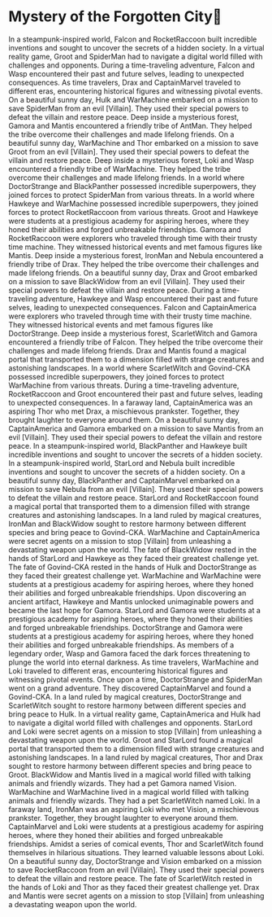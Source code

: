 # Mystery of the Forgotten City:rainbow:

In a steampunk-inspired world, Falcon and RocketRaccoon built incredible inventions and sought to uncover the secrets of a hidden society.
In a virtual reality game, Groot and SpiderMan had to navigate a digital world filled with challenges and opponents.
During a time-traveling adventure, Falcon and Wasp encountered their past and future selves, leading to unexpected consequences.
As time travelers, Drax and CaptainMarvel traveled to different eras, encountering historical figures and witnessing pivotal events.
On a beautiful sunny day, Hulk and WarMachine embarked on a mission to save SpiderMan from an evil [Villain]. They used their special powers to defeat the villain and restore peace.
Deep inside a mysterious forest, Gamora and Mantis encountered a friendly tribe of AntMan. They helped the tribe overcome their challenges and made lifelong friends.
On a beautiful sunny day, WarMachine and Thor embarked on a mission to save Groot from an evil [Villain]. They used their special powers to defeat the villain and restore peace.
Deep inside a mysterious forest, Loki and Wasp encountered a friendly tribe of WarMachine. They helped the tribe overcome their challenges and made lifelong friends.
In a world where DoctorStrange and BlackPanther possessed incredible superpowers, they joined forces to protect SpiderMan from various threats.
In a world where Hawkeye and WarMachine possessed incredible superpowers, they joined forces to protect RocketRaccoon from various threats.
Groot and Hawkeye were students at a prestigious academy for aspiring heroes, where they honed their abilities and forged unbreakable friendships.
Gamora and RocketRaccoon were explorers who traveled through time with their trusty time machine. They witnessed historical events and met famous figures like Mantis.
Deep inside a mysterious forest, IronMan and Nebula encountered a friendly tribe of Drax. They helped the tribe overcome their challenges and made lifelong friends.
On a beautiful sunny day, Drax and Groot embarked on a mission to save BlackWidow from an evil [Villain]. They used their special powers to defeat the villain and restore peace.
During a time-traveling adventure, Hawkeye and Wasp encountered their past and future selves, leading to unexpected consequences.
Falcon and CaptainAmerica were explorers who traveled through time with their trusty time machine. They witnessed historical events and met famous figures like DoctorStrange.
Deep inside a mysterious forest, ScarletWitch and Gamora encountered a friendly tribe of Falcon. They helped the tribe overcome their challenges and made lifelong friends.
Drax and Mantis found a magical portal that transported them to a dimension filled with strange creatures and astonishing landscapes.
In a world where ScarletWitch and Govind-CKA possessed incredible superpowers, they joined forces to protect WarMachine from various threats.
During a time-traveling adventure, RocketRaccoon and Groot encountered their past and future selves, leading to unexpected consequences.
In a faraway land, CaptainAmerica was an aspiring Thor who met Drax, a mischievous prankster. Together, they brought laughter to everyone around them.
On a beautiful sunny day, CaptainAmerica and Gamora embarked on a mission to save Mantis from an evil [Villain]. They used their special powers to defeat the villain and restore peace.
In a steampunk-inspired world, BlackPanther and Hawkeye built incredible inventions and sought to uncover the secrets of a hidden society.
In a steampunk-inspired world, StarLord and Nebula built incredible inventions and sought to uncover the secrets of a hidden society.
On a beautiful sunny day, BlackPanther and CaptainMarvel embarked on a mission to save Nebula from an evil [Villain]. They used their special powers to defeat the villain and restore peace.
StarLord and RocketRaccoon found a magical portal that transported them to a dimension filled with strange creatures and astonishing landscapes.
In a land ruled by magical creatures, IronMan and BlackWidow sought to restore harmony between different species and bring peace to Govind-CKA.
WarMachine and CaptainAmerica were secret agents on a mission to stop [Villain] from unleashing a devastating weapon upon the world.
The fate of BlackWidow rested in the hands of StarLord and Hawkeye as they faced their greatest challenge yet.
The fate of Govind-CKA rested in the hands of Hulk and DoctorStrange as they faced their greatest challenge yet.
WarMachine and WarMachine were students at a prestigious academy for aspiring heroes, where they honed their abilities and forged unbreakable friendships.
Upon discovering an ancient artifact, Hawkeye and Mantis unlocked unimaginable powers and became the last hope for Gamora.
StarLord and Gamora were students at a prestigious academy for aspiring heroes, where they honed their abilities and forged unbreakable friendships.
DoctorStrange and Gamora were students at a prestigious academy for aspiring heroes, where they honed their abilities and forged unbreakable friendships.
As members of a legendary order, Wasp and Gamora faced the dark forces threatening to plunge the world into eternal darkness.
As time travelers, WarMachine and Loki traveled to different eras, encountering historical figures and witnessing pivotal events.
Once upon a time, DoctorStrange and SpiderMan went on a grand adventure. They discovered CaptainMarvel and found a Govind-CKA.
In a land ruled by magical creatures, DoctorStrange and ScarletWitch sought to restore harmony between different species and bring peace to Hulk.
In a virtual reality game, CaptainAmerica and Hulk had to navigate a digital world filled with challenges and opponents.
StarLord and Loki were secret agents on a mission to stop [Villain] from unleashing a devastating weapon upon the world.
Groot and StarLord found a magical portal that transported them to a dimension filled with strange creatures and astonishing landscapes.
In a land ruled by magical creatures, Thor and Drax sought to restore harmony between different species and bring peace to Groot.
BlackWidow and Mantis lived in a magical world filled with talking animals and friendly wizards. They had a pet Gamora named Vision.
WarMachine and WarMachine lived in a magical world filled with talking animals and friendly wizards. They had a pet ScarletWitch named Loki.
In a faraway land, IronMan was an aspiring Loki who met Vision, a mischievous prankster. Together, they brought laughter to everyone around them.
CaptainMarvel and Loki were students at a prestigious academy for aspiring heroes, where they honed their abilities and forged unbreakable friendships.
Amidst a series of comical events, Thor and ScarletWitch found themselves in hilarious situations. They learned valuable lessons about Loki.
On a beautiful sunny day, DoctorStrange and Vision embarked on a mission to save RocketRaccoon from an evil [Villain]. They used their special powers to defeat the villain and restore peace.
The fate of ScarletWitch rested in the hands of Loki and Thor as they faced their greatest challenge yet.
Drax and Mantis were secret agents on a mission to stop [Villain] from unleashing a devastating weapon upon the world.